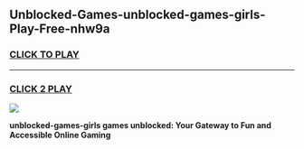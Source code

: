 
## Unblocked-Games-unblocked-games-girls-Play-Free-nhw9a
<h3>
<a href="https://premium76.site?title=unblocked-games-girls&ref=15A">CLICK TO PLAY</a></h3>
<hr>

<h3>
<a href="https://premium76.site?title=unblocked-games-girls&ref=15A">CLICK 2 PLAY</a>
  
</h3>

<a href="https://premium76.site?title=unblocked-games-girls&ref=15A"><img src="https://clearcache.store/games.png"></a>


**unblocked-games-girls games unblocked: Your Gateway to Fun and Accessible Online Gaming**
